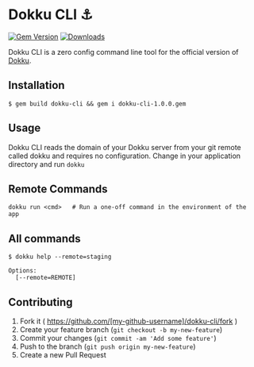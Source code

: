 # Dokku CLI :anchor:

[![Gem Version](https://badge.fury.io/rb/dokku-cli.svg)](http://badge.fury.io/rb/dokku-cli)
[![Downloads](http://ruby-gem-downloads-badge.herokuapp.com/dokku-cli?type=total)](http://badge.fury.io/rb/dokku-cli)

Dokku CLI is a zero config command line tool for the official version of [Dokku](https://github.com/progrium/dokku).

## Installation
```
$ gem build dokku-cli && gem i dokku-cli-1.0.0.gem
```

## Usage

Dokku CLI reads the domain of your Dokku server from your git remote called dokku and requires no configuration. Change in your application directory and run ``dokku``


## Remote Commands

```
dokku run <cmd>   # Run a one-off command in the environment of the app
```

## All commands

```
$ dokku help --remote=staging

Options:
  [--remote=REMOTE]
```

## Contributing

1. Fork it ( https://github.com/[my-github-username]/dokku-cli/fork )
2. Create your feature branch (`git checkout -b my-new-feature`)
3. Commit your changes (`git commit -am 'Add some feature'`)
4. Push to the branch (`git push origin my-new-feature`)
5. Create a new Pull Request
